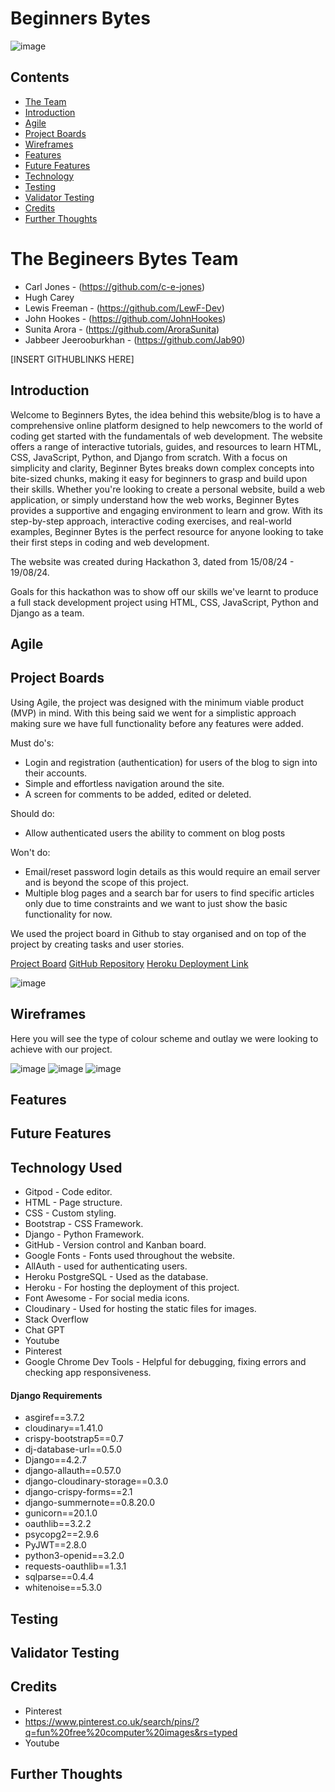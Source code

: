  # Beginners Bytes
![image]()


## Contents
- [The Team](#the-begineers-bytes-team)
- [Introduction](#introduction)
- [Agile](#Agile) 
- [Project Boards](#Project-Boards)
- [Wireframes](#Wireframes)
- [Features](#Features)
- [Future Features](#Future-Features)
- [Technology](#Technology)
- [Testing](#Testing)
- [Validator Testing](#Validator-Testing)
- [Credits](#Credits)
- [Further Thoughts](#Further-Thoughts)


# The Begineers Bytes Team

- Carl Jones - (https://github.com/c-e-jones)
- Hugh Carey
- Lewis Freeman - (https://github.com/LewF-Dev)
- John Hookes - (https://github.com/JohnHookes)
- Sunita Arora - (https://github.com/AroraSunita)
- Jabbeer Jeerooburkhan - (https://github.com/Jab90)

[INSERT GITHUBLINKS HERE]

## Introduction

Welcome to Beginners Bytes, the idea behind this website/blog is to have a comprehensive online platform designed to help newcomers to the world of coding get started with the fundamentals of web development. The website offers a range of interactive tutorials, guides, and resources to learn HTML, CSS, JavaScript, Python, and Django from scratch. With a focus on simplicity and clarity, Beginner Bytes breaks down complex concepts into bite-sized chunks, making it easy for beginners to grasp and build upon their skills. Whether you're looking to create a personal website, build a web application, or simply understand how the web works, Beginner Bytes provides a supportive and engaging environment to learn and grow. With its step-by-step approach, interactive coding exercises, and real-world examples, Beginner Bytes is the perfect resource for anyone looking to take their first steps in coding and web development.

The website was created during Hackathon 3, dated from 15/08/24 - 19/08/24. 

Goals for this hackathon was to show off our skills we've learnt to produce a full stack development project using HTML, CSS, JavaScript, Python and Django as a team. 


## Agile

## Project Boards

Using Agile, the project was designed with the minimum viable product (MVP) in mind. With this being said we went for a simplistic approach making sure we have full functionality before any features were added.

Must do's: 

- Login and registration (authentication) for users of the blog to sign into their accounts. 
- Simple and effortless navigation around the site.
- A screen for comments to be added, edited or deleted.

Should do: 

- Allow authenticated users the ability to comment on blog posts 

Won't do: 

- Email/reset password login details as this would require an email server and is beyond the scope of this project.
- Multiple blog pages and a search bar for users to find specific articles only due to time constraints and we want to just show the basic functionality for now. 

We used the project board in Github to stay organised and on top of the project by creating tasks and user stories. 

[Project Board](https://github.com/users/JohnHookes/projects/6/views/1)
[GitHub Repository](https://github.com/JohnHookes/BeginnersBytes)
[Heroku Deployment Link](https://beginnersbytes-98bd1afb187a.herokuapp.com/)

![image](/documentation/images/readme/Projectboard.png)

## Wireframes

Here you will see the type of colour scheme and outlay we were looking to achieve with our project.

![image](/documentation/images/readme/homepage_wireframe.png)
![image](/documentation/images/readme/blog_page_wireframe.png)
![image](/documentation/images/readme/signout_page_wireframe.png)


## Features

## Future Features

## Technology Used

- Gitpod - Code editor.
- HTML - Page structure.
- CSS - Custom styling.
- Bootstrap - CSS Framework.
- Django - Python Framework.
- GitHub - Version control and Kanban board.
- Google Fonts - Fonts used throughout the website.
- AllAuth - used for authenticating users. 
- Heroku PostgreSQL - Used as the database.
- Heroku - For hosting the deployment of this project.
- Font Awesome - For social media icons.
- Cloudinary - Used for hosting the static files for images.
- Stack Overflow 
- Chat GPT 
- Youtube
- Pinterest
- Google Chrome Dev Tools - Helpful for debugging, fixing errors and checking app responsiveness.


#### Django Requirements 

- asgiref==3.7.2
- cloudinary==1.41.0
- crispy-bootstrap5==0.7
- dj-database-url==0.5.0
- Django==4.2.7
- django-allauth==0.57.0
- django-cloudinary-storage==0.3.0
- django-crispy-forms==2.1
- django-summernote==0.8.20.0
- gunicorn==20.1.0
- oauthlib==3.2.2
- psycopg2==2.9.6
- PyJWT==2.8.0
- python3-openid==3.2.0
- requests-oauthlib==1.3.1
- sqlparse==0.4.4
- whitenoise==5.3.0

## Testing

## Validator Testing

## Credits

- Pinterest
- https://www.pinterest.co.uk/search/pins/?q=fun%20free%20computer%20images&rs=typed
- Youtube 


## Further Thoughts

### 
### 